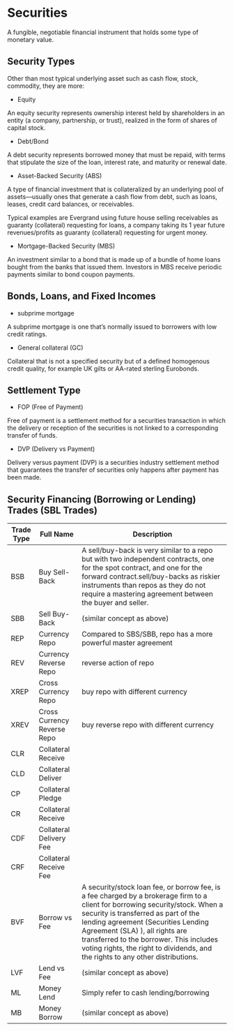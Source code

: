# Securities

A fungible, negotiable financial instrument that holds some type of monetary value.

## Security Types

Other than most typical underlying asset such as cash flow, stock, commodity, they are more:

* Equity

An equity security represents ownership interest held by shareholders in an entity (a company, partnership, or trust), realized in the form of shares of capital stock.

* Debt/Bond

A debt security represents borrowed money that must be repaid, with terms that stipulate the size of the loan, interest rate, and maturity or renewal date.

* Asset-Backed Security (ABS)

A type of financial investment that is collateralized by an underlying pool of assets—usually ones that generate a cash flow from debt, such as loans, leases, credit card balances, or receivables. 

Typical examples are Evergrand using future house selling receivables as guaranty (collateral) requesting for loans, a company taking its 1 year future revenues/profits as guaranty (collateral) requesting for urgent money.

* Mortgage-Backed Security (MBS)

An investment similar to a bond that is made up of a bundle of home loans bought from the banks that issued them. Investors in MBS receive periodic payments similar to bond coupon payments. 

## Bonds, Loans, and Fixed Incomes

* subprime mortgage

A subprime mortgage is one that’s normally issued to borrowers with low credit ratings. 

* General collateral (GC)

Collateral that is not a specified security but of a defined
homogenous credit quality, for example UK gilts or AA-rated
sterling Eurobonds.

## Settlement Type

* FOP (Free of Payment)

Free of payment is a settlement method for a securities transaction in which the delivery or reception of the securities is not linked to a corresponding transfer of funds.

* DVP (Delivery vs Payment)

Delivery versus payment (DVP) is a securities industry settlement method that guarantees the transfer of securities only happens after payment has been made.

## Security Financing (Borrowing or Lending) Trades (SBL Trades)

|Trade Type|Full Name|Description|
|-|-|-|
|BSB|Buy Sell-Back|A sell/buy-back is very similar to a repo but with two independent contracts, one for the spot contract, and one for the forward contract.sell/buy-backs as riskier instruments than repos as they do not require a mastering agreement between the buyer and seller.|
|SBB|Sell Buy-Back|(similar concept as above)|
|REP|Currency Repo|Compared to SBS/SBB, repo has a more powerful master agreement|
|REV|Currency Reverse Repo|reverse action of repo|
|XREP|Cross Currency Repo|buy repo with different currency|
|XREV|Cross Currency Reverse Repo|buy reverse repo with different currency|
|CLR|Collateral Receive||
|CLD|Collateral Deliver||
|CP|Collateral Pledge||
|CR|Collateral Receive||
|CDF|Collateral Delivery Fee||
|CRF|Collateral Receive Fee||
|BVF|Borrow vs Fee|A security/stock loan fee, or borrow fee, is a fee charged by a brokerage firm to a client for borrowing security/stock. When a security is transferred as part of the lending agreement (Securities Lending Agreement (SLA) ), all rights are transferred to the borrower. This includes voting rights, the right to dividends, and the rights to any other distributions. |
|LVF|Lend vs Fee|(similar concept as above)|
|ML|Money Lend|Simply refer to cash lending/borrowing|
|MB|Money Borrow|(similar concept as above)|